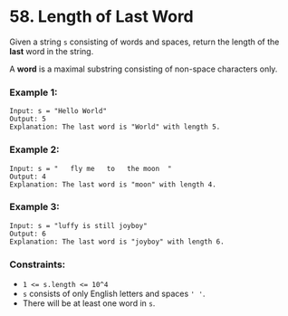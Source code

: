 # 58. Length of Last Word

Given a string `s` consisting of words and spaces, return the length of the **last** word in the string.

A **word** is a maximal substring consisting of non-space characters only.

### Example 1:
```
Input: s = "Hello World"
Output: 5
Explanation: The last word is "World" with length 5.
```

### Example 2:
```
Input: s = "   fly me   to   the moon  "
Output: 4
Explanation: The last word is "moon" with length 4.
```

### Example 3:
```
Input: s = "luffy is still joyboy"
Output: 6
Explanation: The last word is "joyboy" with length 6.
```

### Constraints:
- `1 <= s.length <= 10^4`
- `s` consists of only English letters and spaces `' '`.
- There will be at least one word in `s`.
